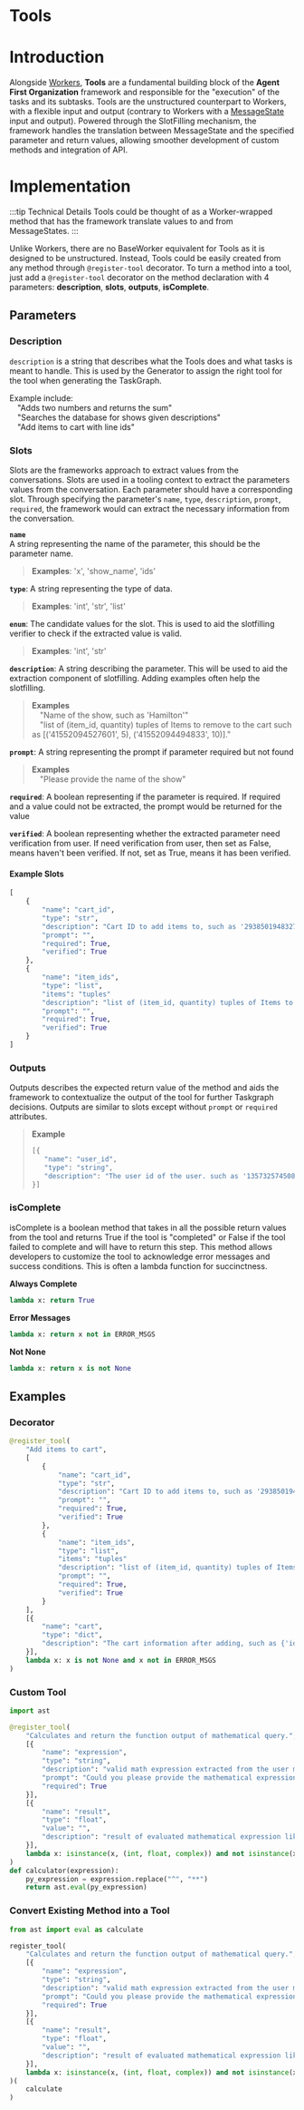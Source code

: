 # Tools

# Introduction
Alongside [Workers](./Workers), **Tools** are a fundamental building block of the **Agent First Organization** framework and responsible for the "execution" of the tasks and its subtasks. Tools are the unstructured counterpart to Workers, with a flexible input and output (contrary to Workers with a [MessageState](./MessageState.md) input and output). Powered through the SlotFilling mechanism, the framework handles the translation between MessageState and the specified parameter and return values, allowing smoother development of custom methods and integration of API. 

# Implementation
:::tip  Technical Details
Tools could be thought of as a Worker-wrapped method that has the framework translate values to and from MessageStates.
:::

Unlike Workers, there are no BaseWorker equivalent for Tools as it is designed to be unstructured. Instead, Tools could be easily created from any method through `@register-tool` decorator. To turn a method into a tool, just add a `@register-tool` decorator on the method declaration with 4 parameters: **description**, **slots**, **outputs**, **isComplete**.

## Parameters
### Description
`description` is a string that describes what the Tools does and what tasks is meant to handle. This is used by the Generator to assign the right tool for the tool when generating the TaskGraph.

Example include:\
&emsp;"Adds two numbers and returns the sum"\
&emsp;"Searches the database for shows given descriptions"\
&emsp;"Add items to cart with line ids"

### Slots
Slots are the frameworks approach to extract values from the conversations. Slots are used in a tooling context to extract the parameters values from the conversation. Each parameter should have a corresponding slot. Through specifying the parameter's `name`, `type`, `description`, `prompt`, `required`, the framework would can extract the necessary information from the conversation. 

**`name`**\
A string representing the name of the parameter, this should be the parameter name.
> **Examples**: 'x', 'show_name', 'ids'

**`type`**: A string representing the type of data. 
> **Examples**: 'int', 'str', 'list'

**`enum`**: The candidate values for the slot. This is used to aid the slotfilling verifier to check if the extracted value is valid.
> **Examples**: 'int', 'str'

**`description`**: A string describing the parameter. This will be used to aid the extraction component of slotfilling. Adding examples often help the slotfilling.
> **Examples**\
> &emsp;"Name of the show, such as 'Hamilton'"\
> &emsp;"list of (item_id, quantity) tuples of Items to remove to the cart such as [('41552094527601', 5), ('41552094494833', 10)]."

**`prompt`**: A string representing the prompt if parameter required but not found
> **Examples**\
> &emsp;"Please provide the name of the show"

**`required`**: A boolean representing if the parameter is required. If required and a value could not be extracted, the prompt would be returned for the value

**`verified`**: A boolean representing whether the extracted parameter need verification from user. If need verification from user, then set as False, means haven't been verified. If not, set as True, means it has been verified. 

#### Example Slots
```py
[
    {
        "name": "cart_id",
        "type": "str",
        "description": "Cart ID to add items to, such as '2938501948327'",
        "prompt": "",
        "required": True,
        "verified": True
    },
    {
        "name": "item_ids",
        "type": "list",
        "items": "tuples"
        "description": "list of (item_id, quantity) tuples of Items to add to the cart such as [('41552094527601', 5), ('41552094494833', 10)].",
        "prompt": "",
        "required": True,
        "verified": True
    }
]
```

### Outputs
Outputs describes the expected return value of the method and aids the framework to contextualize the output of the tool for further Taskgraph decisions. Outputs are similar to slots except without `prompt` or `required` attributes.

> **Example**
> ```py 
> [{
>    "name": "user_id",
>    "type": "string",
>    "description": "The user id of the user. such as '13573257450893'.",
> }]
> ```

### isComplete
isComplete is a boolean method that takes in all the possible return values from the tool and returns True if the tool is "completed" or False if the tool failed to complete and will have to return this step. This method allows developers to customize the tool to acknowledge error messages and success conditions. This is often a lambda function for succinctness.

**Always Complete**
```py
lambda x: return True
```

**Error Messages**
```py
lambda x: return x not in ERROR_MSGS
```

**Not None**
```py
lambda x: return x is not None
```

## Examples
### Decorator
```py
@register_tool(
    "Add items to cart",
    [
        {
            "name": "cart_id",
            "type": "str",
            "description": "Cart ID to add items to, such as '2938501948327'",
            "prompt": "",
            "required": True,
            "verified": True
        },
        {
            "name": "item_ids",
            "type": "list",
            "items": "tuples"
            "description": "list of (item_id, quantity) tuples of Items to add to the cart such as [('41552094527601', 5), ('41552094494833', 10)].",
            "prompt": "",
            "required": True,
            "verified": True
        }
    ],
    [{
        "name": "cart",
        "type": "dict",
        "description": "The cart information after adding, such as {'id': 'sample_cart', 'items': {'41552094527601': 5, '41552094494833': 10\}\}.",
    }],
    lambda x: x is not None and x not in ERROR_MSGS
)
```

### Custom Tool
```py
import ast

@register_tool(
    "Calculates and return the function output of mathematical query.",
    [{
        "name": "expression",
        "type": "string",
        "description": "valid math expression extracted from the user message expressed with only numerical digits and these special characters ['(', ')', '+', '-', '*', '/', '%', '^'], like '21 * 2'",
        "prompt": "Could you please provide the mathematical expression?",
        "required": True
    }],
    [{
        "name": "result",
        "type": "float",
        "value": "",
        "description": "result of evaluated mathematical expression like 42",
    }],
    lambda x: isinstance(x, (int, float, complex)) and not isinstance(x, bool)
)
def calculator(expression):
    py_expression = expression.replace("^", "**")
    return ast.eval(py_expression)
```

### Convert Existing Method into a Tool
```py
from ast import eval as calculate

register_tool(
    "Calculates and return the function output of mathematical query.",
    [{
        "name": "expression",
        "type": "string",
        "description": "valid math expression extracted from the user message expressed with only numerical digits and these special characters ['(', ')', '+', '-', '*', '/', '%', '^'], like '21 * 2'",
        "prompt": "Could you please provide the mathematical expression?",
        "required": True
    }],
    [{
        "name": "result",
        "type": "float",
        "value": "",
        "description": "result of evaluated mathematical expression like 42",
    }],
    lambda x: isinstance(x, (int, float, complex)) and not isinstance(x, bool)
)(
    calculate
)
```